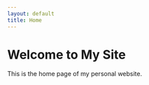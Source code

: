```yaml
---
layout: default
title: Home
---
```


# Welcome to My Site

This is the home page of my personal website.
